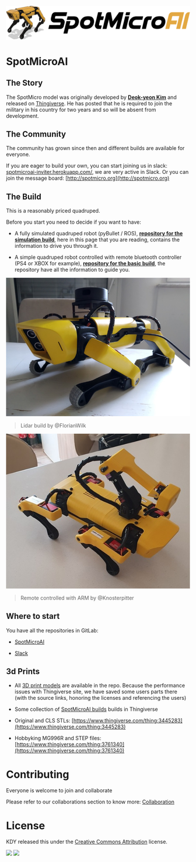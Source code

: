 ![SpotMicroAI](assets/logo.png)

# SpotMicroAI

## The Story
The SpotMicro model was originally developed by **[Deok-yeon Kim](https://www.thingiverse.com/KDY0523/about)** and released on [Thingiverse](https://www.thingiverse.com/thing:3445283). He has posted that he is required to join the military in his country for two years and so will be absent from development.

## The Community
The community has grown since then and different builds are available for everyone.

If you are eager to build your own, you can start joining us in slack: [spotmicroai-inviter.herokuapp.com/](https://spotmicroai-inviter.herokuapp.com/), we are very active in Slack. Or you can join the message board: [http://spotmicro.org](http://spotmicro.org)

## The Build
This is a reasonably priced quadruped.

Before you start you need to decide if you want to have:

* A fully simulated quadruped robot (pyBullet / ROS), **[repository for the simulation build](https://gitlab.com/custom_robots/spotmicroai/simulation)**, here in this page that you are reading, contains the information to drive you through it.

* A simple quadruped robot controlled with remote bluetooth controller (PS4 or XBOX for example), **[repository for the basic build](https://gitlab.com/custom_robots/spotmicroai/basic)**, the repository have all the information to guide you.

![SpotMicroAI](assets/SpotMicroAI_complete_1.jpg)
> Lidar build by @FlorianWilk

![Remote contolled](assets/Knosterpitter.jpg)
> Remote controlled with ARM by @Knosterpitter

## Where to start

You have all the repositories in GitLab:

* [SpotMicroAI](https://gitlab.com/custom_robots/spotmicroai)

* [Slack](https://spotmicroai-inviter.herokuapp.com/)

## 3d Prints

* All [3D print models](https://gitlab.com/custom_robots/spotmicroai/3dprint) are available in the repo. Because the performance issues with Thingiverse site, we have saved some users parts there (with the source links, honoring the licenses and referencing the users)

* Some collection of [SpotMicroAI builds](https://www.thingiverse.com/groups/spotmicro/things) builds in Thingiverse

* Original and CLS STLs: [https://www.thingiverse.com/thing:3445283](https://www.thingiverse.com/thing:3445283) 

* Hobbyking MG996R and STEP files: [https://www.thingiverse.com/thing:3761340](https://www.thingiverse.com/thing:3761340)

# Contributing 

Everyone is welcome to join and collaborate

Please refer to our collaborations section to know more: [Collaboration](https://spotmicroai.readthedocs.io/en/latest/collaborations/)

# License
KDY released this under the [Creative Commons Attribution](http://creativecommons.org/licenses/by/3.0/) license.

![](https://cdn.thingiverse.com/site/img/cc/chooser_cc.png) ![](https://cdn.thingiverse.com/site/img/cc/chooser_by.png)
